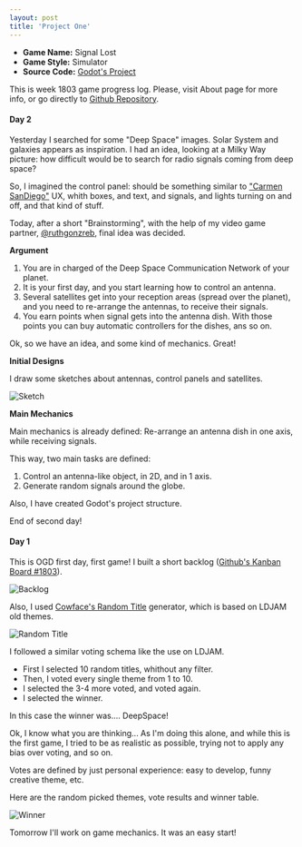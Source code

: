 ```yaml
---
layout: post
title: 'Project One'
---
```


* **Game Name:**  Signal Lost
* **Game Style:** Simulator
* **Source Code:** [Godot's Project](https://github.com/mdblabs/onegamedesign/tree/master/games/18/1803)

This is week 1803 game progress log. Please, visit About page for more info, or go directly to [Github Repository](https://github.com/mdblabs/onegamedesign).

#### Day 2

Yesterday I searched for some "Deep Space" images. Solar System and galaxies appears as inspiration. I had an idea, looking at a Milky Way picture: how difficult would be to search for radio signals coming from deep space?

So, I imagined the control panel: should be something similar to ["Carmen SanDiego"](https://www.youtube.com/watch?v=9uGewysTKZY) UX, whith boxes, and text, and signals, and lights turning on and off, and that kind of stuff. 

Today, after a short "Brainstorming", with the help of my video game partner, [@ruthgonzreb](https://twitter.com/ruthgonzreb), final idea was decided.

**Argument**

1. You are in charged of the Deep Space Communication Network of your planet. 
2. It is your first day, and you start learning how to control an antenna.
3. Several satellites get into your reception areas (spread over the planet), and you need to re-arrange the antennas, to receive their signals.
4. You earn points when signal gets into the antenna dish. With those points you can buy automatic controllers for the dishes, ans so on.

Ok, so we have an idea, and some kind of mechanics. Great!

**Initial Designs**

I draw some sketches about antennas, control panels and satellites. 

![Sketch]({{"/assets/img/projects/proj-1/1803-4.png"|absolute_url}})

**Main Mechanics**

Main mechanics is already defined: Re-arrange an antenna dish in one axis, while receiving signals.

This way, two main tasks are defined:

1. Control an antenna-like object, in 2D, and in 1 axis.
2. Generate random signals around the globe.

Also, I have created Godot's project structure. 

End of second day!

#### Day 1

This is OGD first day, first game! I built a short backlog ([Github's Kanban Board #1803](https://github.com/mdblabs/onegamedesign/projects/1)).

![Backlog]({{"/assets/img/projects/proj-1/1803-1.png"|absolute_url}})


Also, I used [Cowface's Random Title](http://www.cowfacegames.com/) generator, which is based on LDJAM old themes.

![Random Title]({{"/assets/img/projects/proj-1/1803-3.png"|absolute_url}})


I followed a similar voting schema like the use on LDJAM. 
* First I selected 10 random titles, whithout any filter.
* Then, I voted every single theme from 1 to 10.
* I selected the 3-4 more voted, and voted again.
* I selected the winner.

In this case the winner was.... DeepSpace!

Ok, I know what you are thinking... As I'm doing this alone, and while this is the first game, I tried to be as realistic as possible, trying not to apply any bias over voting, and so on.
 
Votes are defined by just personal experience: easy to develop, funny creative theme, etc.

Here are  the random picked themes, vote results and winner table.

![Winner]({{"/assets/img/projects/proj-1/1803-2.png"|absolute_url}})


Tomorrow I'll work on game mechanics. It was an easy start!

